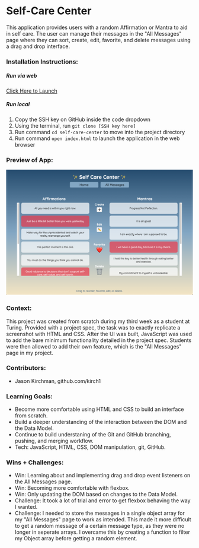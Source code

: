 # Self-Care Center 
[//]: <> (Briefly describe what you built and its features. What problem is the app solving? How does this application solve that problem?)
This application provides users with a random Affirmation or Mantra to aid in self care. The user can manage their messages in the "All Messages" page where they can sort, create, edit, favorite, and delete messages using a drag and drop interface.

### Installation Instructions:
[//]: <> (What steps does a person have to take to get your app cloned down and running?)
##### Run via web
[Click Here to Launch](https://kirch1.github.io/self-care-center/)
##### Run local
1. Copy the SSH key on GitHub inside the code dropdown
2. Using the terminal, run `git clone [SSH key here]`
3. Run command `cd self-care-center` to move into the project directory
4. Run command `open index.html` to launch the application in the web browser

### Preview of App:
[//]: <> (Provide ONE gif or screenshot of your application - choose the "coolest" piece of functionality to show off.)
![image](screenshot.png)

### Context:
[//]: <> (Give some context for the project here. How long did you have to work on it? How far into the Turing program are you?)
This project was created from scratch during my third week as a student at Turing. Provided with a project spec, the task was to exactly replicate a screenshot with HTML and CSS. After the UI was built, JavaScript was used to add the bare minimum functionality detailed in the project spec. Students were then allowed to add their own feature, which is the "All Messages" page in my project.

### Contributors:
[//]: <> (Who worked on this application? Link to their GitHubs.)
- Jason Kirchman, github.com/kirch1

### Learning Goals:
[//]: <> (What were the learning goals of this project? What tech did you work with?)
- Become more comfortable using HTML and CSS to build an interface from scratch.
- Build a deeper understanding of the interaction between the DOM and the Data Model.
- Continue to build understaning of the Git and GitHub branching, pushing, and merging workflow.
- Tech: JavaScript, HTML, CSS, DOM manipulation, git, GitHub.

### Wins + Challenges:
[//]: <> (What are 2-3 wins you have from this project? What were some challenges you faced - and how did you get over them?)
- Win: Learning about and implementing drag and drop event listeners on the All Messages page.
- Win: Becoming more comfortable with flexbox.
- Win: Only updating the DOM based on changes to the Data Model.
- Challenge: It took a lot of trial and error to get flexbox behaving the way I wanted.
- Challenge: I needed to store the messages in a single object array for my "All Messages" page to work as intended. This made it more difficult to get a random message of a certain message type, as they were no longer in seperate arrays. I overcame this by creating a function to filter my Object array before getting a random element.
